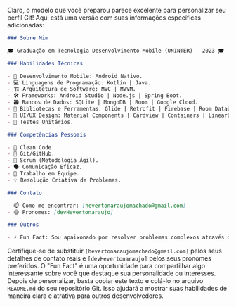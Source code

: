 Claro, o modelo que você preparou parece excelente para personalizar seu perfil Git! Aqui está uma versão com suas informações específicas adicionadas:

```markdown
### Sobre Mim

🎓 Graduação em Tecnologia Desenvolvimento Mobile (UNINTER) - 2023 🎓

### Habilidades Técnicas

- 📱 Desenvolvimento Mobile: Android Nativo.
- 💻 Linguagens de Programação: Kotlin | Java.
- 🏗️ Arquitetura de Software: MVC | MVVM.
- 🛠️ Frameworks: Android Studio | Node.js | Spring Boot.
- 🗃️ Bancos de Dados: SQLite | MongoDB | Room | Google Cloud.
- 🔧 Bibliotecas e Ferramentas: Glide | Retrofit | Firebase | Room Database | Coroutines | Lottie.
- 🎨 UI/UX Design: Material Components | Cardview | Containers | LinearLayout | ConstraintLayout | CircleImageView | RecyclerView | Lifecycle.
- 🧪 Testes Unitários.

### Competências Pessoais

- 🧹 Clean Code.
- 🔗 Git/GitHub.
- 🔄 Scrum (Metodologia Ágil).
- 🗣️ Comunicação Eficaz.
- 🤝 Trabalho em Equipe.
- 💡 Resolução Criativa de Problemas.

### Contato

- 📫 Como me encontrar: [hevertonaraujomachado@gmail.com]
- 😄 Pronomes: [devHevertonaraujo]

### Outros

- ⚡ Fun Fact: Sou apaixonado por resolver problemas complexos através da programação e adoro aprender novas tecnologias!
```

Certifique-se de substituir `[hevertonaraujomachado@gmail.com]` pelos seus detalhes de contato reais e `[devHevertonaraujo]` pelos seus pronomes preferidos. O "Fun Fact" é uma oportunidade para compartilhar algo interessante sobre você que destaque sua personalidade ou interesses. Depois de personalizar, basta copiar este texto e colá-lo no arquivo `README.md` do seu repositório Git. Isso ajudará a mostrar suas habilidades de maneira clara e atrativa para outros desenvolvedores.
